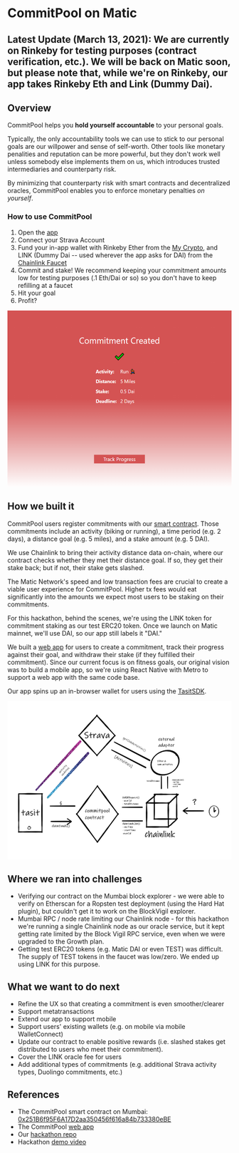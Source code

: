# CommitPool on Matic

## Latest Update (March 13, 2021): We are currently on Rinkeby for testing purposes (contract verification, etc.). We will be back on Matic soon, but please note that, while we're on Rinkeby, our app takes Rinkeby Eth and Link (Dummy Dai).

## Overview

CommitPool helps you **hold yourself accountable** to your personal goals.

Typically, the only accountability tools we can use to stick to our personal goals are our willpower and sense of self-worth. Other tools like monetary penalities and reputation can be more powerful, but they don't work well unless somebody else implements them on us, which introduces trusted intermediaries and counterparty risk.

By minimizing that counterparty risk with smart contracts and decentralized oracles, CommitPool enables you to enforce monetary penalties _on yourself_.

### How to use CommitPool

1. Open the [app](https://app.commitpool.com/)
2. Connect your Strava Account
3. Fund your in-app wallet with Rinkeby Ether from the [My Crypto](https://app.mycrypto.com/faucet), and LINK (Dummy Dai -- used wherever the app asks for DAI) from the [Chainlink Faucet](https://rinkeby.chain.link/)
4. Commit and stake! We recommend keeping your commitment amounts low for testing purposes (.1 Eth/Dai or so) so you don't have to keep refilling at a faucet
5. Hit your goal
6. Profit?

<img src="app_screenshot.png" alt="app screenshot" width="515" height="395">

## How we built it

CommitPool users register commitments with our [smart contract](./commitpool-contract-singleplayer). Those commitments include an activity (biking or running), a time period (e.g. 2 days), a distance goal (e.g. 5 miles), and a stake amount (e.g. 5 DAI).

We use Chainlink to bring their activity distance data on-chain, where our contract checks whether they met their distance goal. If so, they get their stake back; but if not, their stake gets slashed.

The Matic Network's speed and low transaction fees are crucial to create a viable user experience for CommitPool. Higher tx fees would eat significantly into the amounts we expect most users to be staking on their commitments.

For this hackathon, behind the scenes, we're using the LINK token for commitment staking as our test ERC20 token. Once we launch on Matic mainnet, we'll use DAI, so our app still labels it "DAI."

We built a [web app](./CommitPoolApp) for users to create a commitment, track their progress against their goal, and withdraw their stake (if they fulfilled their commitment). Since our current focus is on fitness goals, our original vision was to build a mobile app, so we're using React Native with Metro to support a web app with the same code base.

Our app spins up an in-browser wallet for users using the [TasitSDK](https://github.com/tasitlabs/tasit-sdk).

<img src="./commitpool-contract-singleplayer/documentation/architecture.png" alt="architecture" width="555" height="355">

## Where we ran into challenges

-   Verifying our contract on the Mumbai block explorer - we were able to verify on Etherscan for a Ropsten test deployment (using the Hard Hat plugin), but couldn't get it to work on the BlockVigil explorer.
-   Mumbai RPC / node rate limiting our Chainlink node - for this hackathon we're running a single Chainlink node as our oracle service, but it kept getting rate limited by the Block Vigil RPC service, even when we were upgraded to the Growth plan.
-   Getting test ERC20 tokens (e.g. Matic DAI or even TEST) was difficult. The supply of TEST tokens in the faucet was low/zero. We ended up using LINK for this purpose.

## What we want to do next

-   Refine the UX so that creating a commitment is even smoother/clearer
-   Support metatransactions
-   Extend our app to support mobile
-   Support users' existing wallets (e.g. on mobile via mobile WalletConnect)
-   Update our contract to enable positive rewards (i.e. slashed stakes get distributed to users who meet their commitment).
-   Cover the LINK oracle fee for users
-   Add additional types of commitments (e.g. additional Strava activity types, Duolingo commitments, etc.)

## References

-   The CommitPool smart contract on Mumbai: [0x251B6f95F6A17D2aa350456f616a84b733380eBE](https://explorer-mumbai.maticvigil.com/address/0x251B6f95F6A17D2aa350456f616a84b733380eBE/transactions)
-   The CommitPool [web app](https://festive-shannon-3a302b.netlify.app/)
-   Our [hackathon repo](https://github.com/CommitPool/CommitPoolMatic)
-   Hackathon [demo video](https://youtu.be/PAQ8dHWHwjQ)
